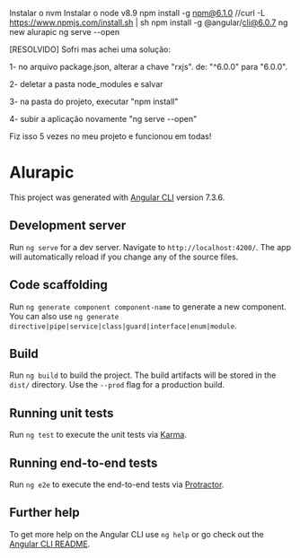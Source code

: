 Instalar o nvm
Instalar o node v8.9
npm install -g npm@6.1.0 //curl -L https://www.npmjs.com/install.sh | sh
npm install -g @angular/cli@6.0.7
ng new alurapic
ng serve --open

[RESOLVIDO] Sofri mas achei uma solução:

1- no arquivo package.json, alterar a chave "rxjs". de: "^6.0.0" para "6.0.0".

2- deletar a pasta node_modules e salvar

3- na pasta do projeto, executar "npm install"

4- subir a aplicação novamente "ng serve --open"

Fiz isso 5 vezes no meu projeto e funcionou em todas!

# Alurapic

This project was generated with [Angular CLI](https://github.com/angular/angular-cli) version 7.3.6.

## Development server

Run `ng serve` for a dev server. Navigate to `http://localhost:4200/`. The app will automatically reload if you change any of the source files.

## Code scaffolding

Run `ng generate component component-name` to generate a new component. You can also use `ng generate directive|pipe|service|class|guard|interface|enum|module`.

## Build

Run `ng build` to build the project. The build artifacts will be stored in the `dist/` directory. Use the `--prod` flag for a production build.

## Running unit tests

Run `ng test` to execute the unit tests via [Karma](https://karma-runner.github.io).

## Running end-to-end tests

Run `ng e2e` to execute the end-to-end tests via [Protractor](http://www.protractortest.org/).

## Further help

To get more help on the Angular CLI use `ng help` or go check out the [Angular CLI README](https://github.com/angular/angular-cli/blob/master/README.md).
